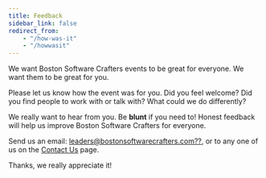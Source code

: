 ```yaml
---
title: Feedback
sidebar_link: false
redirect_from:
    - "/how-was-it"
    - "/howwasit"
---
```


We want Boston Software Crafters events to be great for everyone.  We want them to be great for you.

Please let us know how the event was for you. Did you feel welcome? Did you find people to work with or talk with?  What could we do differently?

We really want to hear from you. Be **blunt** if you need to! Honest feedback will help us improve Boston Software Crafters for everyone.

Send us an email: [leaders@bostonsoftwarecrafters.com??](mailto:leaders@bostonsoftwarecrafters.com?subject=Feedback), or to any one of us on the [Contact Us](contact.md) page.

Thanks, we really appreciate it!
